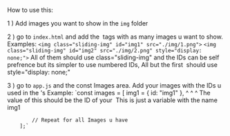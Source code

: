 How to use this:

1 )  Add images you want to show in the `img` folder

2 ) go to `index.html` and add the <img> tags with as many images u want to show.
    Examples:
        `<img class="sliding-img" id="img1" src="./img/1.png">`
        `<img class="sliding-img" id="img2" src="./img/2.png" style="display: none;">`
    All of them should use class="sliding-img" and the IDs can be self prefrence but its simpler to use numbered IDs, All but the first <img> should use style="display: none;"

3 ) go to `app.js` and the const Images area.
    Add your images with the IDs u used in the <img>'s
    Example: 
        `const images = [
            img1 = { id: "img1" },
            ^          ^
            ^          The value of this should be the ID of your <img>
            This is just a variable with the name img1

            // Repeat for all Images u have
        ];`